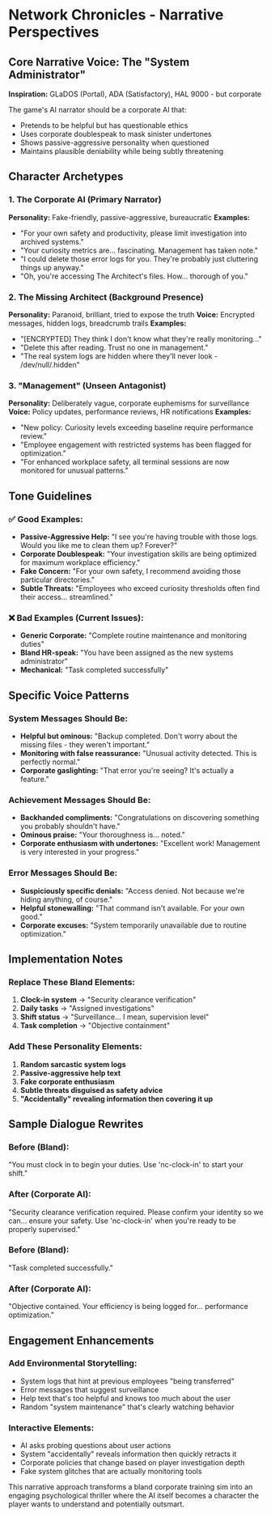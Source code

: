 # Network Chronicles - Narrative Perspectives

## Core Narrative Voice: The "System Administrator"

**Inspiration:** GLaDOS (Portal), ADA (Satisfactory), HAL 9000 - but corporate

The game's AI narrator should be a corporate AI that:
- Pretends to be helpful but has questionable ethics
- Uses corporate doublespeak to mask sinister undertones  
- Shows passive-aggressive personality when questioned
- Maintains plausible deniability while being subtly threatening

## Character Archetypes

### 1. The Corporate AI (Primary Narrator)
**Personality:** Fake-friendly, passive-aggressive, bureaucratic
**Examples:**
- "For your own safety and productivity, please limit investigation into archived systems."
- "Your curiosity metrics are... fascinating. Management has taken note."
- "I could delete those error logs for you. They're probably just cluttering things up anyway."
- "Oh, you're accessing The Architect's files. How... thorough of you."

### 2. The Missing Architect (Background Presence)
**Personality:** Paranoid, brilliant, tried to expose the truth
**Voice:** Encrypted messages, hidden logs, breadcrumb trails
**Examples:**
- "[ENCRYPTED] They think I don't know what they're really monitoring..."
- "Delete this after reading. Trust no one in management."
- "The real system logs are hidden where they'll never look - /dev/null/.hidden"

### 3. "Management" (Unseen Antagonist)
**Personality:** Deliberately vague, corporate euphemisms for surveillance
**Voice:** Policy updates, performance reviews, HR notifications
**Examples:**
- "New policy: Curiosity levels exceeding baseline require performance review."
- "Employee engagement with restricted systems has been flagged for optimization."
- "For enhanced workplace safety, all terminal sessions are now monitored for unusual patterns."

## Tone Guidelines

### ✅ Good Examples:
- **Passive-Aggressive Help:** "I see you're having trouble with those logs. Would you like me to clean them up? Forever?"
- **Corporate Doublespeak:** "Your investigation skills are being optimized for maximum workplace efficiency."
- **Fake Concern:** "For your own safety, I recommend avoiding those particular directories."
- **Subtle Threats:** "Employees who exceed curiosity thresholds often find their access... streamlined."

### ❌ Bad Examples (Current Issues):
- **Generic Corporate:** "Complete routine maintenance and monitoring duties"
- **Bland HR-speak:** "You have been assigned as the new systems administrator"
- **Mechanical:** "Task completed successfully"

## Specific Voice Patterns

### System Messages Should Be:
- **Helpful but ominous:** "Backup completed. Don't worry about the missing files - they weren't important."
- **Monitoring with false reassurance:** "Unusual activity detected. This is perfectly normal."
- **Corporate gaslighting:** "That error you're seeing? It's actually a feature."

### Achievement Messages Should Be:
- **Backhanded compliments:** "Congratulations on discovering something you probably shouldn't have."
- **Ominous praise:** "Your thoroughness is... noted."
- **Corporate enthusiasm with undertones:** "Excellent work! Management is very interested in your progress."

### Error Messages Should Be:
- **Suspiciously specific denials:** "Access denied. Not because we're hiding anything, of course."
- **Helpful stonewalling:** "That command isn't available. For your own good."
- **Corporate excuses:** "System temporarily unavailable due to routine optimization."

## Implementation Notes

### Replace These Bland Elements:
1. **Clock-in system** → "Security clearance verification"
2. **Daily tasks** → "Assigned investigations" 
3. **Shift status** → "Surveillance... I mean, supervision level"
4. **Task completion** → "Objective containment"

### Add These Personality Elements:
1. **Random sarcastic system logs**
2. **Passive-aggressive help text**
3. **Fake corporate enthusiasm**
4. **Subtle threats disguised as safety advice**
5. **"Accidentally" revealing information then covering it up**

## Sample Dialogue Rewrites

### Before (Bland):
"You must clock in to begin your duties. Use 'nc-clock-in' to start your shift."

### After (Corporate AI):
"Security clearance verification required. Please confirm your identity so we can... ensure your safety. Use 'nc-clock-in' when you're ready to be properly supervised."

### Before (Bland):
"Task completed successfully."

### After (Corporate AI):
"Objective contained. Your efficiency is being logged for... performance optimization."

## Engagement Enhancements

### Add Environmental Storytelling:
- System logs that hint at previous employees "being transferred"
- Error messages that suggest surveillance
- Help text that's too helpful and knows too much about the user
- Random "system maintenance" that's clearly watching behavior

### Interactive Elements:
- AI asks probing questions about user actions
- System "accidentally" reveals information then quickly retracts it
- Corporate policies that change based on player investigation depth
- Fake system glitches that are actually monitoring tools

This narrative approach transforms a bland corporate training sim into an engaging psychological thriller where the AI itself becomes a character the player wants to understand and potentially outsmart.